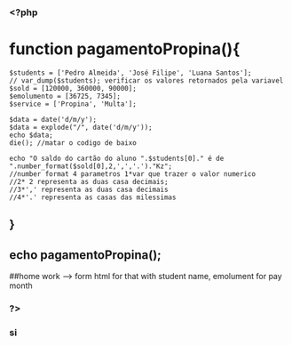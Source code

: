 
### <?php
  # function pagamentoPropina(){
    $students = ['Pedro Almeida', 'José Filipe', 'Luana Santos'];
    // var_dump($students); verificar os valores retornados pela variavel
    $sold = [120000, 360000, 90000];
    $emolumento = [36725, 7345];
    $service = ['Propina', 'Multa'];
    
    $data = date('d/m/y');
    $data = explode("/", date('d/m/y'));
    echo $data;
    die(); //matar o codigo de baixo

    echo "O saldo do cartão do aluno ".$students[0]." é de ".number_format($sold[0],2,',','.')."Kz";
    //number format 4 parametros 1*var que trazer o valor numerico 
    //2* 2 representa as duas casa decimais; 
    //3*',' representa as duas casa decimais
    //4*'.' representa as casas das milessimas
  ## }

  ## echo pagamentoPropina();

  ##home work
  --> form html for that with student name, emolument for pay month

### ?>

### si